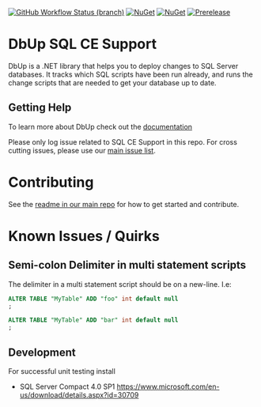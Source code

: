 [![GitHub Workflow Status (branch)](https://img.shields.io/github/actions/workflow/status/DbUp/dbup-sqlce/main.yml?branch=main)](https://github.com/DbUp/dbup-sqlce/actions/workflows/main.yml?query=branch%3Amain)
[![NuGet](https://img.shields.io/nuget/dt/dbup-sqlce.svg)](https://www.nuget.org/packages/dbup-sqlce)
[![NuGet](https://img.shields.io/nuget/v/dbup-sqlce.svg)](https://www.nuget.org/packages/dbup-sqlce)
[![Prerelease](https://img.shields.io/nuget/vpre/dbup-sqlce?color=orange&label=prerelease)](https://www.nuget.org/packages/dbup-sqlce)

# DbUp SQL CE Support

DbUp is a .NET library that helps you to deploy changes to SQL Server databases. It tracks which SQL scripts have been
run already, and runs the change scripts that are needed to get your database up to date.

## Getting Help

To learn more about DbUp check out the [documentation](https://dbup.readthedocs.io/en/latest/)

Please only log issue related to SQL CE Support in this repo. For cross cutting issues, please use
our [main issue list](https://github.com/DbUp/DbUp/issues).

# Contributing

See the [readme in our main repo](https://github.com/DbUp/DbUp/blob/master/README.md) for how to get started and
contribute.

# Known Issues / Quirks

## Semi-colon Delimiter in multi statement scripts

The delimiter in a multi statement script should be on a new-line. I.e:

```sql
ALTER TABLE "MyTable" ADD "foo" int default null
;

ALTER TABLE "MyTable" ADD "bar" int default null
;
```


## Development

For successful unit testing install

- SQL Server Compact 4.0 SP1 https://www.microsoft.com/en-us/download/details.aspx?id=30709